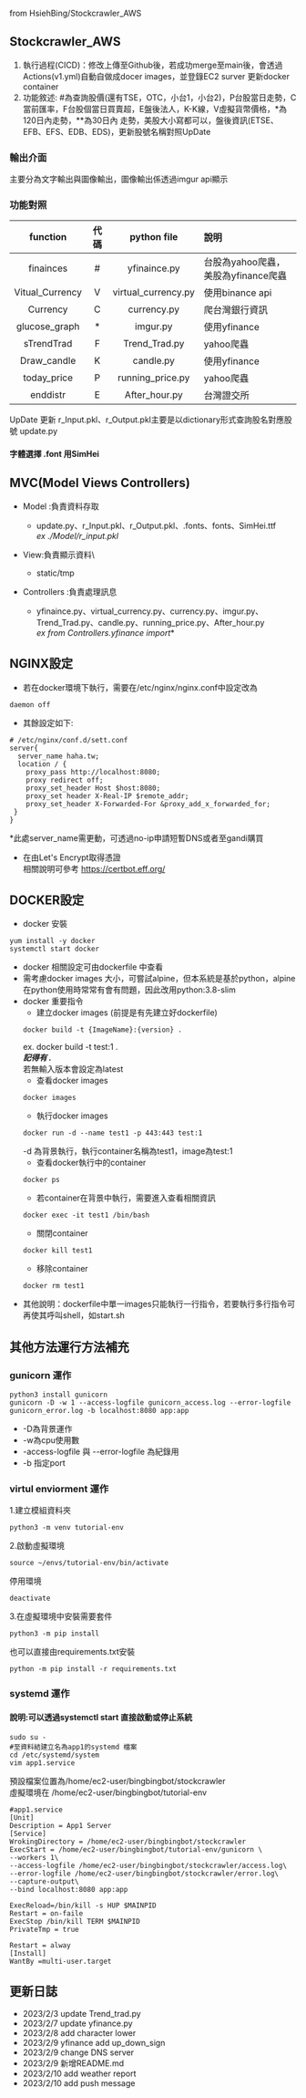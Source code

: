 from HsiehBing/Stockcrawler_AWS
## Stockcrawler_AWS
1. 執行過程(CICD)：修改上傳至Github後，若成功merge至main後，會透過Actions(v1.yml)自動自做成docer images，並登錄EC2 surver 更新docker container
2. 功能敘述: #為查詢股價(還有TSE，OTC，小台1，小台2)，P台股當日走勢，C當前匯率，F台股個當日買賣超，E盤後法人，K-K線，V虛擬貨幣價格，*為120日內走勢，**為30日內 走勢，美股大小寫都可以，盤後資訊(ETSE、EFB、EFS、EDB、EDS)，更新股號名稱對照UpDate
### 輸出介面 
主要分為文字輸出與圖像輸出，圖像輸出係透過imgur api顯示

### 功能對照

  | function        | 代碼   | python file          | 說明                              |
  | :----:          | :----: | :----:              | :----                             |
  | finainces       | #      | yfinaince.py        | 台股為yahoo爬蟲，美股為yfinance爬蟲 |
  | Vitual_Currency | V      | virtual_currency.py | 使用binance api                   |
  | Currency        | C      | currency.py         | 爬台灣銀行資訊                     |
  | glucose_graph   | *      | imgur.py            | 使用yfinance                      |
  | sTrendTrad      | F      | Trend_Trad.py       | yahoo爬蟲                         |
  | Draw_candle     | K      | candle.py           | 使用yfinance                      |
  | today_price     | P      | running_price.py    | yahoo爬蟲                         |
  | enddistr        | E      | After_hour.py       | 台灣證交所                         |\

UpDate 更新 r_Input.pkl、r_Output.pkl主要是以dictionary形式查詢股名對應股號  update.py
#### 字體選擇 .font 用SimHei

## MVC(Model Views Controllers)
- Model :負責資料存取
  - update.py、r_Input.pkl、r_Output.pkl、.fonts、fonts、SimHei.ttf \
  *ex ./Model/r_input.pkl*

- View:負責顯示資料\
  - static/tmp

- Controllers :負責處理訊息
  - yfinaince.py、virtual_currency.py、currency.py、imgur.py、Trend_Trad.py、candle.py、running_price.py、After_hour.py \
    *ex from Controllers.yfinance import**
## NGINX設定
* 若在docker環境下執行，需要在/etc/nginx/nginx.conf中設定改為
```
daemon off
```
* 其餘設定如下:
```
# /etc/nginx/conf.d/sett.conf
server{
  server_name haha.tw;
  location / {
    proxy_pass http://localhost:8080;
    proxy redirect off;
    proxy_set_header Host $host:8080;
    proxy_set header X-Real-IP $remote_addr;
    proxy_set_header X-Forwarded-For &proxy_add_x_forwarded_for;
 }
}
```
  *此處server_name需更動，可透過no-ip申請短暫DNS或者至gandi購買
* 在由Let's Encrypt取得憑證 \
  相關說明可參考 https://certbot.eff.org/
  
## DOCKER設定
* docker 安裝
```
yum install -y docker
systemctl start docker
```
* docker 相關設定可由dockerfile 中查看
* 需考慮docker images 大小，可嘗試alpine，但本系統是基於python，alpine在python使用時常常有會有問題，因此改用python:3.8-slim
* docker 重要指令
  * 建立docker images (前提是有先建立好dockerfile)
  ```
  docker build -t {ImageName}:{version} .
  ```
  ex. docker build -t test:1 .\
  ***記得有 .***\
  若無輸入版本會設定為latest
  * 查看docker images
  ```
  docker images
  ```
  * 執行docker images
  ```
  docker run -d --name test1 -p 443:443 test:1
  ```
  -d 為背景執行，執行container名稱為test1，image為test:1
  * 查看docker執行中的container
  ```
  docker ps
  ```
  * 若container在背景中執行，需要進入查看相關資訊
  ```
  docker exec -it test1 /bin/bash
  ```
  * 關閉container
  ```
  docker kill test1
  ```
  * 移除container
  ```
  docker rm test1
  ```
* 其他說明：dockerfile中單一images只能執行一行指令，若要執行多行指令可再使其呼叫shell，如start.sh  
## 其他方法運行方法補充
### gunicorn 運作
```
python3 install gunicorn
gunicorn -D -w 1 --access-logfile gunicorn_access.log --error-logfile gunicorn_error.log -b localhost:8080 app:app
```
* -D為背景運作
* -w為cpu使用數
* -access-logfile 與 --error-logfile 為紀錄用
* -b 指定port

### virtul enviorment 運作
1.建立模組資料夾
```python3
python3 -m venv tutorial-env
```
2.啟動虛擬環境
```
source ~/envs/tutorial-env/bin/activate
```
停用環境
```
deactivate
```
3.在虛擬環境中安裝需要套件
```python3
python3 -m pip install
```
也可以直接由requirements.txt安裝
```python3
python -m pip install -r requirements.txt
```
### systemd 運作
#### 說明:可以透過systemctl start 直接啟動或停止系統
```
sudo su -
#至資料結建立名為app1的systemd 檔案
cd /etc/systemd/system
vim app1.service
```
預設檔案位置為/home/ec2-user/bingbingbot/stockcrawler \
虛擬環境在 /home/ec2-user/bingbingbot/tutorial-env
```
#app1.service
[Unit]
Description = App1 Server
[Service]
WrokingDirectory = /home/ec2-user/bingbingbot/stockcrawler
ExecStart = /home/ec2-user/bingbingbot/tutorial-env/gunicorn \
--workers 1\
--access-logfile /home/ec2-user/bingbingbot/stockcrawler/access.log\
--error-logfile /home/ec2-user/bingbingbot/stockcrawler/error.log\
--capture-output\
--bind localhost:8080 app:app

ExecReload=/bin/kill -s HUP $MAINPID
Restart = on-faile
ExecStop /bin/kill TERM $MAINPID
PrivateTmp = true

Restart = alway
[Install]
WantBy =multi-user.target
```
## 更新日誌
* 2023/2/3 update Trend_trad.py 
* 2023/2/7 update yfinance.py
* 2023/2/8 add character lower
* 2023/2/9 yfinance add up_down_sign
* 2023/2/9 change DNS server
* 2023/2/9 新增README.md
* 2023/2/10 add weather report
* 2023/2/10 add push message
